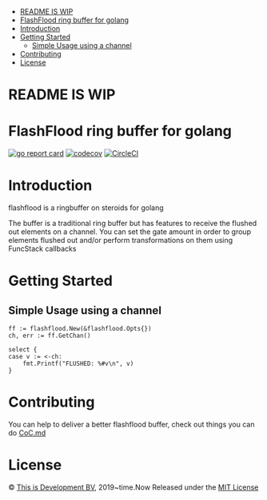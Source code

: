 - [README IS WIP](#readme-is-wip)
- [FlashFlood ring buffer for golang](#flashflood-ring-buffer-for-golang)
- [Introduction](#introduction)
- [Getting Started](#getting-started)
  - [Simple Usage using a channel](#simple-usage-using-a-channel)
- [Contributing](#contributing)
- [License](#license)

# README IS WIP 

# FlashFlood ring buffer for golang
[![go report card](https://goreportcard.com/badge/github.com/thisisdevelopment/flashflood "go report card")](https://goreportcard.com/badge/github.com/thisisdevelopment/flashflood)
[![codecov](https://codecov.io/gh/thisisdevelopment/flashflood/branch/master/graph/badge.svg)](https://codecov.io/gh/thisisdevelopment/flashflood)
[![CircleCI](https://circleci.com/gh/thisisdevelopment/flashflood.svg?style=svg)](https://circleci.com/gh/thisisdevelopment/flashflood)



# Introduction
flashflood is a ringbuffer on steroids for golang

The buffer is a traditional ring buffer but has features to receive the flushed out elements on a channel.
You can set the gate amount in order to group elements flushed out and/or perform transformations on them using FuncStack callbacks

# Getting Started

## Simple Usage using a channel

>
    ff := flashflood.New(&flashflood.Opts{})
    ch, err := ff.GetChan()

    select {
    case v := <-ch:
        fmt.Printf("FLUSHED: %#v\n", v)
    }

# Contributing 
You can help to deliver a better flashflood buffer, check out things you can do [CoC.md](CoC.md)

# License 
© [This is Development BV](https://www.thisisdevelopment.nl), 2019~time.Now
Released under the [MIT License](https://github.com/thisisdevelopment/flashflood/blob/master/LICENSE)
